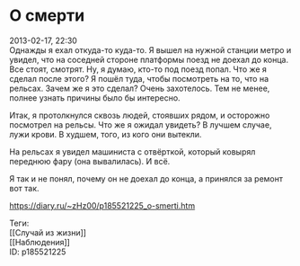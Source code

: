 О смерти
=========

   
 2013-02-17, 22:30   
  Однажды я ехал откуда-то куда-то. Я вышел на нужной станции метро и увидел, что на соседней стороне платформы поезд не доехал до конца. Все стоят, смотрят. Ну, я думаю, кто-то под поезд попал. Что же я сделал после этого? Я пошёл туда, чтобы посмотреть на то, что на рельсах. Зачем же я это сделал? Очень захотелось. Тем не менее, полнее узнать причины было бы интересно.   
   
 Итак, я протолкнулся сквозь людей, стоявших рядом, и осторожно посмотрел на рельсы. Что же я ожидал увидеть? В лучшем случае, лужи крови. В худшем, того, из кого они вытекли.   
   
 На рельсах я увидел машиниста с отвёрткой, который ковырял переднюю фару (она вывалилась). И всё.   
   
 Я так и не понял, почему он не доехал до конца, а принялся за ремонт вот так.   
    
 <https://diary.ru/~zHz00/p185521225_o-smerti.htm>   
   
 Теги:   
 [[Случай из жизни]]   
 [[Наблюдения]]   
 ID: p185521225